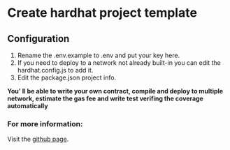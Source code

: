 # Create hardhat project template

## Configuration

1.  Rename the .env.example to .env and put your key here.
2.  If you need to deploy to a network not already built-in you can edit the hardhat.config.js to add it.
3.  Edit the package.json project info.

**You' ll be able to write your own contract, compile and deploy to multiple network,
estimate the gas fee and write test verifing the coverage automatically**

### For more information:

Visit the [github page]().
